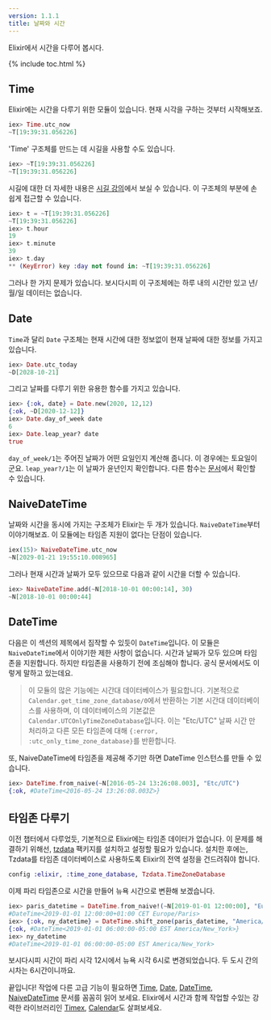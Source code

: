 ```yaml
---
version: 1.1.1
title: 날짜와 시간
---
```


Elixir에서 시간을 다루어 봅시다.

{% include toc.html %}

## Time

Elixir에는 시간을 다루기 위한 모듈이 있습니다.
현재 시각을 구하는 것부터 시작해보죠.

```elixir
iex> Time.utc_now
~T[19:39:31.056226]
```

'Time' 구조체를 만드는 데 시길을 사용할 수도 있습니다.

```elixir
iex> ~T[19:39:31.056226]
~T[19:39:31.056226]
```

시길에 대한 더 자세한 내용은 [시길 강의](../sigils)에서 보실 수 있습니다.
이 구조체의 부분에 손쉽게 접근할 수 있습니다.

```elixir
iex> t = ~T[19:39:31.056226]
~T[19:39:31.056226]
iex> t.hour
19
iex> t.minute
39
iex> t.day
** (KeyError) key :day not found in: ~T[19:39:31.056226]
```

그러나 한 가지 문제가 있습니다. 보시다시피 이 구조체에는 하루 내의 시간만 있고 년/월/일 데이터는 없습니다.

## Date

`Time`과 달리 `Date` 구조체는 현재 시간에 대한 정보없이 현재 날짜에 대한 정보를 가지고 있습니다.

```elixir
iex> Date.utc_today
~D[2028-10-21]
```

그리고 날짜를 다루기 위한 유용한 함수를 가지고 있습니다.

```elixir
iex> {:ok, date} = Date.new(2020, 12,12)
{:ok, ~D[2020-12-12]}
iex> Date.day_of_week date
6
iex> Date.leap_year? date
true
```

`day_of_week/1`는 주어진 날짜가 어떤 요일인지 계산해 줍니다.
이 경우에는 토요일이군요.
`leap_year?/1`는 이 날짜가 윤년인지 확인합니다.
다른 함수는 [문서](https://hexdocs.pm/elixir/Date.html)에서 확인할 수 있습니다.

## NaiveDateTime

날짜와 시간을 동시에 가지는 구조체가 Elixir는 두 개가 있습니다.
`NaiveDateTime`부터 이야기해보죠.
이 모듈에는 타임존 지원이 없다는 단점이 있습니다.

```elixir
iex(15)> NaiveDateTime.utc_now
~N[2029-01-21 19:55:10.008965]
```

그러나 현재 시간과 날짜가 모두 있으므로 다음과 같이 시간을 더할 수 있습니다.

```elixir
iex> NaiveDateTime.add(~N[2018-10-01 00:00:14], 30)
~N[2018-10-01 00:00:44]
```

## DateTime

다음은 이 섹션의 제목에서 짐작할 수 있듯이 `DateTime`입니다.
이 모듈은 `NaiveDateTime`에서 이야기한 제한 사항이 없습니다. 시간과 날짜가 모두 있으며 타임존을 지원합니다.
하지만 타임존을 사용하기 전에 조심해야 합니다. 공식 문서에서도 이렇게 말하고 있는데요.

> 이 모듈의 많은 기능에는 시간대 데이터베이스가 필요합니다. 기본적으로 `Calendar.get_time_zone_database/0`에서 반환하는 기본 시간대 데이터베이스를 사용하며, 이 데이터베이스의 기본값은 `Calendar.UTCOnlyTimeZoneDatabase`입니다. 이는 "Etc/UTC" 날짜 시간 만 처리하고 다른 모든 타임존에 대해 `{:error, :utc_only_time_zone_database}`를 반환합니다.

또, NaiveDateTime에 타임존을 제공해 주기만 하면 DateTime 인스턴스를 만들 수 있습니다.

```elixir
iex> DateTime.from_naive(~N[2016-05-24 13:26:08.003], "Etc/UTC")
{:ok, #DateTime<2016-05-24 13:26:08.003Z>}
```

## 타임존 다루기

이전 챕터에서 다루었듯, 기본적으로 Elixir에는 타임존 데이터가 없습니다.
이 문제를 해결하기 위해선, [tzdata](https://github.com/lau/tzdata) 팩키지를 설치하고 설정할 필요가 있습니다.
설치한 후에는, Tzdata를 타임존 데이터베이스로 사용하도록 Elixir의 전역 설정을 건드려줘야 합니다.

```elixir
config :elixir, :time_zone_database, Tzdata.TimeZoneDatabase
```

이제 파리 타임존으로 시간을 만들어 뉴욕 시간으로 변환해 보겠습니다.

```elixir
iex> paris_datetime = DateTime.from_naive!(~N[2019-01-01 12:00:00], "Europe/Paris")
#DateTime<2019-01-01 12:00:00+01:00 CET Europe/Paris>
iex> {:ok, ny_datetime} = DateTime.shift_zone(paris_datetime, "America/New_York")
{:ok, #DateTime<2019-01-01 06:00:00-05:00 EST America/New_York>}
iex> ny_datetime
#DateTime<2019-01-01 06:00:00-05:00 EST America/New_York>
```

보시다시피 시간이 파리 시각 12시에서 뉴욕 시각 6시로 변경되었습니다. 두 도시 간의 시차는 6시간이니까요.

끝입니다! 작업에 다른 고급 기능이 필요하면 [Time](https://hexdocs.pm/elixir/Time.html), [Date](https://hexdocs.pm/elixir/Date.html), [DateTime](https://hexdocs.pm/elixir/DateTime.html), [NaiveDateTime](https://hexdocs.pm/elixir/NaiveDateTime.html) 문서를 꼼꼼히 읽어 보세요.
Elixir에서 시간과 함께 작업할 수있는 강력한 라이브러리인 [Timex](https://github.com/bitwalker/timex), [Calendar](https://github.com/lau/calendar)도 살펴보세요.
